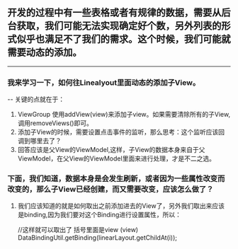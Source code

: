 ## 开发的过程中有一些表格或者有规律的数据，需要从后台获取，我们可能无法实现确定好个数，另外列表的形式似乎也满足不了我们的需求。这个时候，我们可能就需要动态的添加。
---
### 我来学习一下，如何往Linealyout里面动态的添加子View。 
-- 关键的点就在于：
1. ViewGroup 使用addView(view)来添加子view。如果需要清除所有的子View,调用removeViews()即可。
2. 添加子View的时候，需要设置点击事件的监听，那么思考：这个监听应该回调到哪里去了？
3. 回答应该是父View的ViewModel,这样，子View的数据本身来自于父ViewModel，在父View的ViewModel里面来进行处理，才是不二之选。
### 下面，我们知道，数据本身是会发生刷新，或者因为一些属性改变而改变的，那么子View已经创建，而又需要改变，应该怎么做了？
1. 我们应该知道的就是如何取出之前添加进去的View了，另外我们取出来应该是binding,因为我们要对这个Binding进行设置属性，所以：

    //这样就可以取出了  括号里面是view (view)
    DataBindingUtil.getBinding(linearLayout.getChildAt(i));
    

